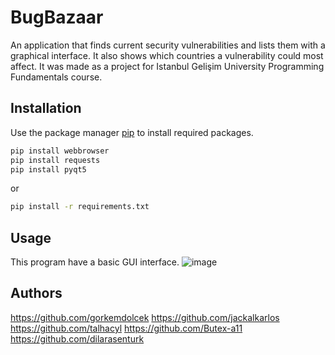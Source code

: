 # BugBazaar

An application that finds current security vulnerabilities and lists them with a graphical interface. It also shows which countries a vulnerability could most affect. It was made as a project for Istanbul Gelişim University Programming Fundamentals course.

## Installation

Use the package manager [pip](https://pip.pypa.io/en/stable/) to install required packages.

```bash
pip install webbrowser
pip install requests
pip install pyqt5
```
or
```bash
pip install -r requirements.txt
```
## Usage

This program have a basic GUI interface.
![image](https://user-images.githubusercontent.com/88983987/210010143-a4dbf984-e954-4691-b57e-4a80e9bd7ddb.png)


## Authors

https://github.com/gorkemdolcek
https://github.com/jackalkarlos
https://github.com/talhacyl
https://github.com/Butex-a11
https://github.com/dilarasenturk
